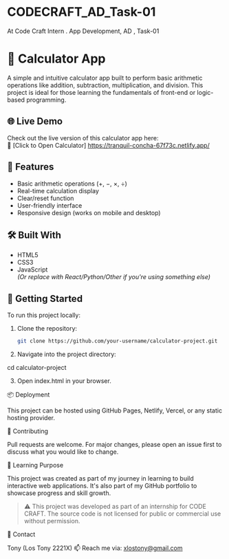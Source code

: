 # CODECRAFT_AD_Task-01
At Code Craft Intern . App Development, AD , Task-01
# 🔢 Calculator App

A simple and intuitive calculator app built to perform basic arithmetic operations like addition, subtraction, multiplication, and division. This project is ideal for those learning the fundamentals of front-end or logic-based programming.
## 🌐 Live Demo

Check out the live version of this calculator app here:  
🔗 [Click to Open Calculator] https://tranquil-concha-67f73c.netlify.app/
## 🚀 Features

- Basic arithmetic operations (+, −, ×, ÷)
- Real-time calculation display
- Clear/reset function
- User-friendly interface
- Responsive design (works on mobile and desktop)

## 🛠️ Built With

- HTML5  
- CSS3  
- JavaScript  
*(Or replace with React/Python/Other if you're using something else)*

## 📁 Getting Started

To run this project locally:

1. Clone the repository:
   ```bash
   git clone https://github.com/your-username/calculator-project.git

2. Navigate into the project directory:

cd calculator-project


3. Open index.html in your browser.



📦 Deployment

This project can be hosted using GitHub Pages, Netlify, Vercel, or any static hosting provider.

🤝 Contributing

Pull requests are welcome. For major changes, please open an issue first to discuss what you would like to change.

🧠 Learning Purpose

This project was created as part of my journey in learning to build interactive web applications. It's also part of my GitHub portfolio to showcase progress and skill growth.

> ⚠️ This project was developed as part of an internship for CODE CRAFT. The source code is not licensed for public or commercial use without permission.



📧 Contact

Tony (Los Tony 2221X)
📫 Reach me via: xlostony@gmail.com 
